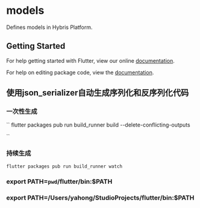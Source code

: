 # models

Defines models in Hybris Platform.

## Getting Started

For help getting started with Flutter, view our online [documentation](https://flutter.io/).

For help on editing package code, view the [documentation](https://flutter.io/developing-packages/).

## 使用json_serializer自动生成序列化和反序列化代码

### 一次性生成
``
flutter packages pub run build_runner build --delete-conflicting-outputs

``
### 持续生成
``
flutter packages pub run build_runner watch
``

### export PATH=`pwd`/flutter/bin:$PATH
### export PATH=/Users/yahong/StudioProjects/flutter/bin:$PATH
